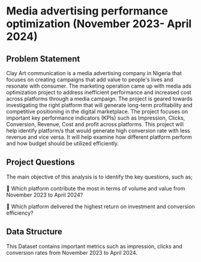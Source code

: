 # Media advertising performance optimization (November 2023- April 2024)
## Problem Statement
Clay Art communication is a media advertising company in Nigeria that focuses on creating campaigns that add value to people's lives and resonate with consumer. The marketing operation came up with media ads optimization project to address inefficient performance and increased cost across platforms through a media campaign. The project is geared towards investigating the right platform that will generate long-term profitability and competitive positioning in the digital marketplace. 
The project focuses on important key performance indicators (KPIs) such as Impression, Clicks, Conversion, Revenue, Cost and profit across platforms. 
This project will help identify platform/s that would generate high conversion rate with less revenue and vice versa. It will help examine how different platform perform and how budget should be utilized efficiently.


## Project Questions
The main objective of this analysis is to identify the key questions, such as;

	Which platform contribute the most in terms of volume and value from November 2023 to April 2024?

	Which platform delivered the highest return on investment and conversion efficiency?


## Data Structure 
This Dataset contains important metrics such as impression, clicks and conversion rates from November 2023 to April 2024. 
 
